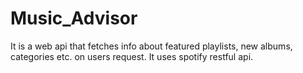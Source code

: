 # Music_Advisor
It is a web api that fetches info about featured playlists, new albums, categories etc. on users request. It uses spotify restful api.
